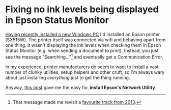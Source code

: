 # Fixing no ink levels being displayed in Epson Status Monitor


[Having recently installed a new Windows
PC]({filename}../2013/things-ive-learned-from-building-and.md)
I'd installed an Epson printer (SX515W). The printer itself was
connected via wifi and behaving apart from one thing. It wasn't
displaying the ink levels when checking them in Epson Status Monitor
(e.g. when sending a document to print). Instead, you just see the
message "Searching…"[^1] and eventually get a
Communication Error.

In my experience, printer manufacturers do seem to
want to install a vast number of clunky utilities, setup helpers and
other cruft, so I'm always wary about just installing *everything* just
to get the thing running.

Anyway, [this
post](http://www.sevenforums.com/drivers/11756-epson-status-monitor-can-t-check-ink-levels.html#post420023)
gave me the easy fix: **install Epson's Network
Utility**.

[^1]: That message made me revisit a [favourite track from
2013](https://www.youtube.com/watch?v=2vtgHoBrh4w).

